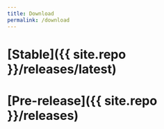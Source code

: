 ```yaml
---
title: Download
permalink: /download
---
```


# [Stable]({{ site.repo }}/releases/latest)

# [Pre-release]({{ site.repo }}/releases)
